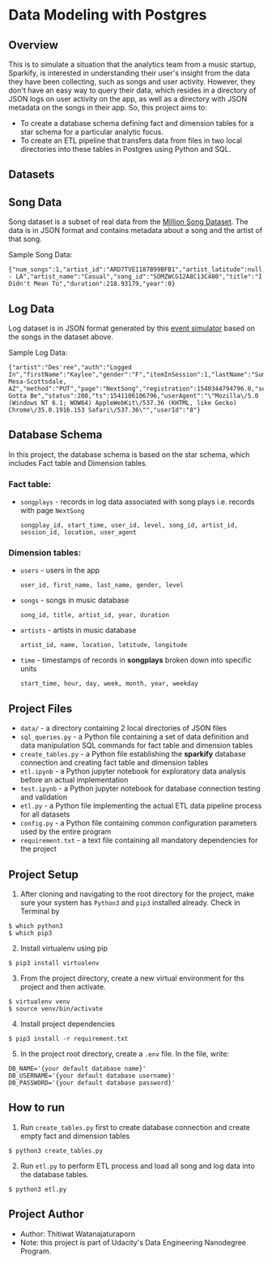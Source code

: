 # Data Modeling with Postgres

## **Overview**
This is to simulate a situation that the analytics team from a music startup, Sparkify, is interested in understanding their user's insight from the data they have been collecting, such as songs and user activity.
However, they don't have an easy way to query their data, which resides in a directory of JSON logs on user activity on the app, as well as a directory with JSON metadata on the songs in their app.
So, this project aims to:
- To create a database schema defining fact and dimension tables for a star schema for a particular analytic focus.
- To create an ETL pipeline that transfers data from files in two local directories into these tables in Postgres using Python and SQL.

## **Datasets**

## **Song Data**
Song dataset is a subset of real data from the [Million Song Dataset](http://millionsongdataset.com/). The data is in JSON format and contains metadata about a song and the artist of that song.

Sample Song Data:
```
{"num_songs":1,"artist_id":"ARD7TVE1187B99BFB1","artist_latitude":null,"artist_longitude":null,"artist_location":"California - LA","artist_name":"Casual","song_id":"SOMZWCG12A8C13C480","title":"I Didn't Mean To","duration":218.93179,"year":0}
```
## **Log Data**
Log dataset is in JSON format generated by this [event simulator](https://github.com/Interana/eventsim) based on the songs in the dataset above.

Sample Log Data:
```
{"artist":"Des'ree","auth":"Logged In","firstName":"Kaylee","gender":"F","itemInSession":1,"lastName":"Summers","length":246.30812,"level":"free","location":"Phoenix-Mesa-Scottsdale, AZ","method":"PUT","page":"NextSong","registration":1540344794796.0,"sessionId":139,"song":"You Gotta Be","status":200,"ts":1541106106796,"userAgent":"\"Mozilla\/5.0 (Windows NT 6.1; WOW64) AppleWebKit\/537.36 (KHTML, like Gecko) Chrome\/35.0.1916.153 Safari\/537.36\"","userId":"8"}
```

## **Database Schema**
In this project, the database schema is based on the star schema, which includes Fact table and Dimension tables.
### Fact table:
- `songplays` - records in log data associated with song plays i.e. records with page `NextSong`
  
  ```
  songplay_id, start_time, user_id, level, song_id, artist_id, session_id, location, user_agent
  ```
  

### Dimension tables:
- `users` - users in the app

  ```
  user_id, first_name, last_name, gender, level
  ```
  
- `songs` - songs in music database
  
  ```
  song_id, title, artist_id, year, duration
  ```
  
- `artists` - artists in music database
  
  ```
  artist_id, name, location, latitude, longitude
  ```
  
- `time` - timestamps of records in <strong>songplays</strong> broken down into specific units
  
  ```
  start_time, hour, day, week, month, year, weekday
  ```
## **Project Files**
- `data/` - a directory containing 2 local directories of JSON files
- `sql_queries.py` - a Python file containing a set of data definition and data manipulation SQL commands for fact table and dimension tables
- `create_tables.py` - a Python file establishing the <strong>sparkify</strong> database connection and creating fact table and dimension tables
- `etl.ipynb` - a Python jupyter notebook for exploratory data analysis before an actual implementation
- `test.ipynb` - a Python jupyter notebook for database connection testing and validation 
- `etl.py` - a Python file implementing the actual ETL data pipeline process for all datasets
- `config.py` - a Python file containing common configuration parameters used by the entire program
- `requirement.txt` - a text file containing all mandatory dependencies for the project


## **Project Setup**
1. After cloning and navigating to the root directory for the project, make sure your system has `Python3` and `pip3` installed already. Check in Terminal by
```
$ which python3
$ which pip3
```
2. Install virtualenv using pip
```
$ pip3 install virtualenv
```
3. From the project directory, create a new virtual environment for ths project and then activate.
```
$ virtualenv venv
$ source venv/bin/activate
```
4. Install project dependencies
```
$ pip3 install -r requirement.txt
```
5. In the project root directory, create a `.env` file. In the file, write:
```
DB_NAME='{your default database name}'
DB_USERNAME='{your default database username}'
DB_PASSWORD='{your default database password}'
```

## **How to run**
1. Run `create_tables.py` first to create database connection and create empty fact and dimension tables
```
$ python3 create_tables.py
```
2. Run `etl.py` to perform ETL process and load all song and log data into the database tables.
```
$ python3 etl.py
```

## **Project Author**
- Author: Thitiwat Watanajaturaporn
- Note: this project is part of Udacity's Data Engineering Nanodegree Program.
